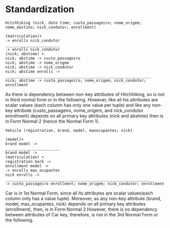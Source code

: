 # Standardization 

```
Hitchhiking (nick, date time; custo_passageiro; nome_origem; nome_destino; nick_condutor; enrollment)
```


```
(matriculation)+
-> enrolls nick_condutor 
________________________ 
-> enrolls nick_condutor 
(nick; abstime) + 
nick; abstime -> custo_passageiro 
nick; abstime -> nome_origem 
nick; abstime -> nick_condutor 
nick; abstime enrolls -> 
________________________________________________________________ 
nick; abstime -> custo_passageiro; nome_origem; nick_condutor; enrollment
```


As there is dependency between non-key attributes of Hitchhiking, so is not in third normal form or 
in the following. However, like all his attributes are scalar values ​​(each column has only one 
value per tuple) and like any non-key attribute (custo_passageiro, nome_origem, and nick_condutor 
enrollment) depends on all primary key attributes (nick and abstime) then is in Form 
Normal 2 (hence the Normal Form 1). 

```
Vehicle (registration, brand, model, maxocupantes; nick)
```

```
(model)+
brand model -> 
________________________ 
brand model -> 
(matriculation) + 
registration mark -> 
enrollment model -> 
-> enrolls max_ocupantes 
nick enrolls -> 
________________________________________________________________ 
-> custo_passageiro enrollment; nome_origem; nick_condutor; enrollment
```


Car is in 1st Normal Form, since all its attributes are scalar values ​​(each column only 
has a value tuple). Moreover, as any non-key attribute (brand, model, 
max_ocupantes, nick) depends on all primary key attributes (enrollment), then, is in Form 
Normal 2 However, there is no dependency between attributes of Car key, therefore, is not in the 3rd 
Normal Form or the following.
